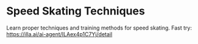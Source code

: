 # Speed Skating Techniques
Learn proper techniques and training methods for speed skating.
Fast try: https://illa.ai/ai-agent/ILAex4p1C7Yj/detail
